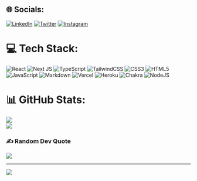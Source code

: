 
## 🌐 Socials:
 [![LinkedIn](https://img.shields.io/badge/LinkedIn-%230077B5.svg?logo=linkedin&logoColor=white)](https://linkedin.com/in/omar-awawdeh) [![Twitter](https://img.shields.io/badge/Twitter-%231DA1F2.svg?logo=Twitter&logoColor=white)](https://twitter.com/omar__awawdeh) [![Instagram](https://img.shields.io/badge/Instagram-%23E4405F.svg?logo=Instagram&logoColor=white)](https://instagram.com/omar__awawdeh)

# 💻 Tech Stack:
![React](https://img.shields.io/badge/react-%2320232a.svg?style=for-the-badge&logo=react&logoColor=%2361DAFB) ![Next JS](https://img.shields.io/badge/Next-black?style=for-the-badge&logo=next.js&logoColor=white) ![TypeScript](https://img.shields.io/badge/typescript-%23007ACC.svg?style=for-the-badge&logo=typescript&logoColor=white) ![TailwindCSS](https://img.shields.io/badge/tailwindcss-%2338B2AC.svg?style=for-the-badge&logo=tailwind-css&logoColor=white) ![CSS3](https://img.shields.io/badge/css3-%231572B6.svg?style=for-the-badge&logo=css3&logoColor=white) ![HTML5](https://img.shields.io/badge/html5-%23E34F26.svg?style=for-the-badge&logo=html5&logoColor=white) ![JavaScript](https://img.shields.io/badge/javascript-%23323330.svg?style=for-the-badge&logo=javascript&logoColor=%23F7DF1E) ![Markdown](https://img.shields.io/badge/markdown-%23000000.svg?style=for-the-badge&logo=markdown&logoColor=white) ![Vercel](https://img.shields.io/badge/vercel-%23000000.svg?style=for-the-badge&logo=vercel&logoColor=white) ![Heroku](https://img.shields.io/badge/heroku-%23430098.svg?style=for-the-badge&logo=heroku&logoColor=white) ![Chakra](https://img.shields.io/badge/chakra-%234ED1C5.svg?style=for-the-badge&logo=chakraui&logoColor=white)  ![NodeJS](https://img.shields.io/badge/node.js-6DA55F?style=for-the-badge&logo=node.js&logoColor=white) 
# 📊 GitHub Stats:
![](https://github-readme-stats.vercel.app/api?username=Omar-Awawdeh&theme=calm&hide_border=true&include_all_commits=true&count_private=true)<br/>
![](https://github-readme-streak-stats.herokuapp.com/?user=Omar-Awawdeh&theme=calm&hide_border=true)<br/>

### ✍️ Random Dev Quote
![](https://quotes-github-readme.vercel.app/api?type=horizontal&theme=dark)

---
[![](https://visitcount.itsvg.in/api?id=Omar-Awawdeh&icon=0&color=1)](https://visitcount.itsvg.in)
